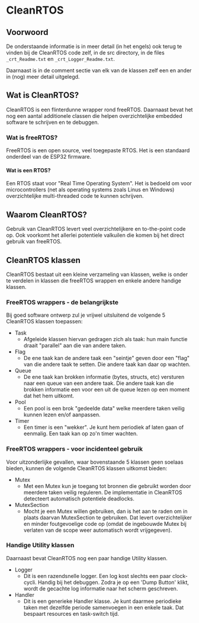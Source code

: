 # CleanRTOS

## Voorwoord

De onderstaande informatie is in meer detail (in het engels) ook terug te vinden bij de CleanRTOS code zelf, in de src directory, in de files ``_crt_Readme.txt`` en ``_crt_Logger_Readme.txt``.

Daarnaast is in de comment sectie van elk van de klassen zelf een en ander in (nog) meer detail uitgelegd.

## Wat is CleanRTOS?

CleanRTOS is een flinterdunne wrapper rond freeRTOS. Daarnaast bevat het nog een aantal additionele classen die helpen overzichtelijke embedded software te schrijven en te debuggen.

### Wat is freeRTOS?

FreeRTOS is een open source, veel toegepaste RTOS. Het is een standaard onderdeel van de ESP32 firmware.

#### Wat is een RTOS?

Een RTOS staat voor "Real Time Operating System". Het is bedoeld om voor microcontrollers (net als operating systems zoals Linus en Windows) overzichtelijke multi-threaded code te kunnen schrijven.

## Waarom CleanRTOS?

Gebruik van CleanRTOS levert veel overzichtelijkere en to-the-point code op. Ook voorkomt het allerlei potentiele valkuilen die komen bij het direct gebruik van freeRTOS. 

## CleanRTOS klassen

CleanRTOS bestaat uit een kleine verzameling van klassen, welke is onder te verdelen in klassen die freeRTOS wrappen en enkele andere handige klassen.

### FreeRTOS wrappers - de belangrijkste

Bij goed software ontwerp zul je vrijwel uitsluitend de volgende 5 CleanRTOS klassen toepassen:

- Task
  - Afgeleide klassen hiervan gedragen zich als taak: hun main functie draait "parallel" aan die van andere taken.
- Flag
  - De ene taak kan de andere taak een "seintje" geven door een "flag" van die andere taak te setten. Die andere taak kan daar op wachten.
- Queue
  - De ene taak kan brokken informatie (bytes, structs, etc) versturen naar een queue van een andere taak. Die andere taak kan die brokken informatie een voor een uit de queue lezen op een moment dat het hem uitkomt.
- Pool
  - Een pool is een brok "gedeelde data" welke meerdere taken veilig kunnen lezen en/of aanpassen.
- Timer
  - Een timer is een "wekker". Je kunt hem periodiek af laten gaan of eenmalig.  Een taak kan op zo'n timer wachten.

### FreeRTOS wrappers - voor incidenteel gebruik

Voor uitzonderlijke gevallen, waar bovenstaande 5 klassen geen soelaas bieden, kunnen de volgende CleanRTOS klassen uitkomst bieden:

- Mutex
  - Met een Mutex kun je toegang tot bronnen die gebruikt worden door meerdere taken veilig reguleren. De implementatie in CleanRTOS detecteert automatisch potentiele deadlocks.
- MutexSection
  - Mocht je een Mutex willen gebruiken, dan is het aan te raden om in plaats daarvan MutexSection te gebruiken. Dat levert overzichtelijker en minder foutgevoelige code op (omdat de ingebouwde Mutex bij verlaten van de scope weer automatisch wordt vrijgegeven).

### Handige Utility klassen

Daarnaast bevat CleanRTOS nog een paar handige Utility klassen.

- Logger
  - Dit is een razendsnelle logger. Een log kost slechts een paar clock-cycli. Handig bij het debuggen. Zodra je op een 'Dump Button' klikt, wordt de gecachte log informatie naar het scherm geschreven.
- Handler
  - Dit is een generieke Handler klasse. Je kunt daarmee periodieke taken met dezelfde periode samenvoegen in een enkele taak. Dat bespaart resources en task-switch tijd.
